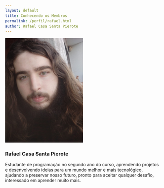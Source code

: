 ```yaml
---
layout: default
title: Conhecendo os Membros
permalink: /perfil/rafael.html
author: Rafael Casa Santa Pierote
---
```




 <a> <img src="img/membros/Rafael.jpeg"  width="50%" height="50%"></a>
 
 <h3>Rafael Casa Santa Pierote</h3>
 <p>Estudante de programação no segundo ano do curso, aprendendo projetos e 
 desenvolvendo ideias para um mundo melhor e mais tecnológico, ajudando a preservar nosso futuro, 
 pronto para aceitar qualquer desafio, interessado em aprender muito mais. </p>